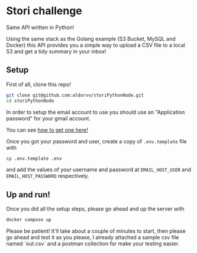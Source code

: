 # Stori challenge

Same API written in Python!

Using the same stack as the Golang example (S3 Bucket, MySQL and Docker) this
API provides you a simple way to upload a CSV file to a local S3 and get a tidy
summary in your inbox!

## Setup

First of all, clone this repo!
```bash
git clone git@github.com:aldorvv/storiPythonNode.git
cd storiPythonNode
```

In order to setup the email account to use you should use an "Application password"
for your gmail account.

You can see [how to get one here!](https://support.google.com/accounts/answer/185833)

Once you got your password and user, create a copy of `.env.template` file with
```bash
cp .env.template .env
```

and add the values of your username and password at `EMAIL_HOST_USER` and `EMAIL_HOST_PASSWORD`
respectively.

## Up and run!

Once you did all the setup steps, please go ahead and up the server with
```bash
docker compose up
```
Please be patient! It'll take about a couple of minutes to start, then please go ahead and test it as you please,
I already attached a sample csv file named ´out.csv´ and a postman collection for make your testing easier.
